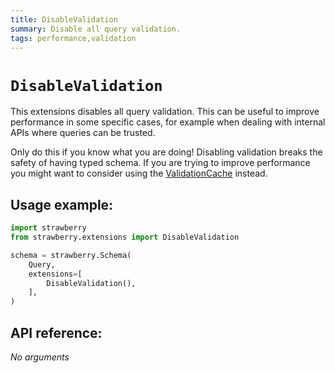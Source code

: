 ```yaml
---
title: DisableValidation
summary: Disable all query validation.
tags: performance,validation
---
```


# `DisableValidation`

This extensions disables all query validation. This can be useful to improve performance in some specific cases, for example when dealing with internal APIs where queries can be trusted.

<Warning>

Only do this if you know what you are doing! Disabling validation breaks the safety of having typed schema. If you are trying to
improve performance you might want to consider using the
[ValidationCache](./validation-cache) instead.

</Warning>

## Usage example:

```python
import strawberry
from strawberry.extensions import DisableValidation

schema = strawberry.Schema(
    Query,
    extensions=[
        DisableValidation(),
    ],
)
```

## API reference:

_No arguments_
